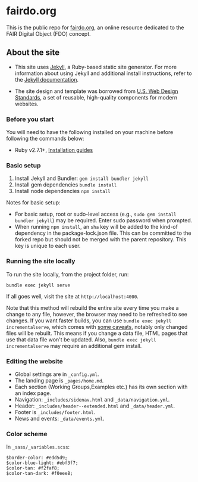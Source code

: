 # fairdo.org

This is the public repo for [fairdo.org](https://www.fairdo.org), an online resource dedicated to the FAIR Digital Object (FDO) concept. 

## About the site

- This site uses [Jekyll](https://jekyllrb.com/docs/), a Ruby-based static site generator. For more information about using Jekyll and additional install instructions, refer to the [Jekyll documentation](http://jekyllrb.com/docs/home/).

- The site design and template was borrowed from [U.S. Web Design Standards](https://standards.usa.gov), a set of reusable, high-quality components for modern websites. 


### Before you start

You will need to have the following installed on your machine before following the commands below:

- Ruby v2.7.1+, [Installation guides](https://www.ruby-lang.org/en/documentation/installation/)

### Basic setup

1. Install Jekyll and Bundler: `gem install bundler jekyll`
1. Install gem dependencies `bundle install`
1. Install node dependencies `npm install`

Notes for basic setup:

- For basic setup, root or sudo-level access (e.g., `sudo gem install bundler jekyll`) may be required. Enter sudo password when prompted.
- When running `npm install`, an `sha` key will be added to the kind-of dependency in the package-lock.json file. This can be committed to the forked repo but should not be merged with the parent repository. This key is unique to each user.

### Running the site locally

To run the site locally, from the project folder, run:

```
bundle exec jekyll serve
```

If all goes well, visit the site at `http://localhost:4000`.

Note that this method will rebuild the entire site every time you make a change to any file, however, the browser may need to be refreshed to see changes. If you want faster builds, you can use `bundle exec jekyll incrementalserve`, which comes with [some caveats](https://jekyllrb.com/docs/configuration/incremental-regeneration/), notably only changed files will be rebuilt. This means if you change a data file, HTML pages that use that data file won't be updated. Also, `bundle exec jekyll incrementalserve` may require an additional gem install.

### Editing the website 

- Global settings are in `_config.yml`. 
- The landing page is `_pages/home.md`. 
- Each section (Working Groups,Examples etc.) has its own section with an index page. 
- Navigation: `_includes/sidenav.html` and `_data/navigation.yml`. 
- Header: `_includes/header--extended.html` and `_data/header.yml`. 
- Footer is `_includes/footer.html`. 
- News and events: `_data/events.yml`. 

### Color scheme 

In `_sass/_variables.scss`:

```
$border-color: #edd5d9;
$color-blue-light: #ebf3f7;
$color-tan: #f2faf8;
$color-tan-dark: #f0eee8;
```

